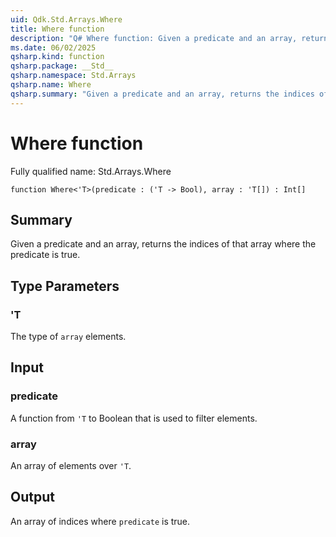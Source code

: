 ```yaml
---
uid: Qdk.Std.Arrays.Where
title: Where function
description: "Q# Where function: Given a predicate and an array, returns the indices of that array where the predicate is true."
ms.date: 06/02/2025
qsharp.kind: function
qsharp.package: __Std__
qsharp.namespace: Std.Arrays
qsharp.name: Where
qsharp.summary: "Given a predicate and an array, returns the indices of that array where the predicate is true."
---
```


# Where function

Fully qualified name: Std.Arrays.Where

```qsharp
function Where<'T>(predicate : ('T -> Bool), array : 'T[]) : Int[]
```

## Summary
Given a predicate and an array, returns the indices of that
array where the predicate is true.

## Type Parameters
### 'T
The type of `array` elements.

## Input
### predicate
A function from `'T` to Boolean that is used to filter elements.
### array
An array of elements over `'T`.

## Output
An array of indices where `predicate` is true.

